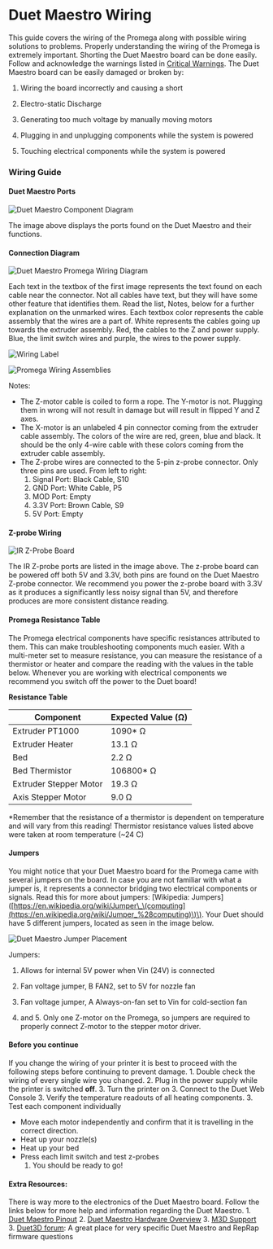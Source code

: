 # Duet Maestro Wiring

This guide covers the wiring of the Promega along with possible wiring solutions to problems. Properly understanding the wiring of the Promega is extremely important. Shorting the Duet Maestro board can be done easily. Follow and acknowledge the warnings listed in [Critical Warnings](http://promega.printm3d.com/books/user-manual/page/critical-warnings). The Duet Maestro board can be easily damaged or broken by: 

1. Wiring the board incorrectly and causing a short 

2. Electro-static Discharge 

3. Generating too much voltage by manually moving motors 

4. Plugging in and unplugging components while the system is powered 

5. Touching electrical components while the system is powered

### Wiring Guide

#### Duet Maestro Ports

![Duet Maestro Component Diagram](../.gitbook/assets/gallery/2018-06-Jun/scaled-840-0/7hDuL5UFuMyWk6z6-duetcomponents.jfif)

The image above displays the ports found on the Duet Maestro and their functions.

#### Connection Diagram

![Duet Maestro Promega Wiring Diagram](../.gitbook/assets/gallery/2018-06-Jun/scaled-840-0/EegR4vx3jEAcoiyn-guideswiringdiagram.png)

Each text in the textbox of the first image represents the text found on each cable near the connector. Not all cables have text, but they will have some other feature that identifies them. Read the list, Notes, below for a further explanation on the unmarked wires. Each textbox color represents the cable assembly that the wires are a part of. White represents the cables going up towards the extruder assembly. Red, the cables to the Z and power supply. Blue, the limit switch wires and purple, the wires to the power supply.

![Wiring Label](../.gitbook/assets/gallery/2018-06-Jun/scaled-840-0/XUyuNhhtrJXntxGO-wiringlabel.jpg)

![Promega Wiring Assemblies](../.gitbook/assets/gallery/2018-06-Jun/scaled-840-0/75W5FDmOfQHmwC8n-promegawiringassemblies.jpg)

Notes:

* The Z-motor cable is coiled to form a rope. The Y-motor is not. Plugging them in wrong will not result in damage but will result in flipped Y and Z axes.
* The X-motor is an unlabeled 4 pin connector coming from the extruder cable assembly. The colors of the wire are red, green, blue and black. It should be the only 4-wire cable with these colors coming from the extruder cable assembly.
* The Z-probe wires are connected to the 5-pin z-probe connector. Only three pins are used. From left to right:
  1. Signal Port: Black Cable, S10
  2. GND Port: White Cable, P5
  3. MOD Port: Empty
  4. 3.3V Port: Brown Cable, S9
  5. 5V Port: Empty

#### Z-probe Wiring

 

![IR Z-Probe Board](../.gitbook/assets/gallery/2018-06-Jun/scaled-840-0/phTkVDKc8HaMIdc4-irprobeports.jpg)

The IR Z-probe ports are listed in the image above. The z-probe board can be powered off both 5V and 3.3V, both pins are found on the Duet Maestro Z-probe connector. We recommend you power the z-probe board with 3.3V as it produces a significantly less noisy signal than 5V, and therefore produces are more consistent distance reading.

#### Promega Resistance Table

The Promega electrical components have specific resistances attributed to them. This can make troubleshooting components much easier. With a multi-meter set to measure resistance, you can measure the resistance of a thermistor or heater and compare the reading with the values in the table below. Whenever you are working with electrical components we recommend you switch off the power to the Duet board!

**Resistance Table**

| Component | Expected Value \(Ω\) |
| --- | --- |
| Extruder PT1000 | 1090\* Ω |
| Extruder Heater | 13.1 Ω |
| Bed | 2.2 Ω |
| Bed Thermistor | 106800\* Ω |
| Extruder Stepper Motor | 19.3 Ω |
| Axis Stepper Motor | 9.0 Ω |

\*Remember that the resistance of a thermistor is dependent on temperature and will vary from this reading! Thermistor resistance values listed above were taken at room temperature \(~24 C\)

#### Jumpers

You might notice that your Duet Maestro board for the Promega came with several jumpers on the board. In case you are not familiar with what a jumper is, it represents a connector bridging two electrical components or signals. Read this for more about jumpers: \[Wikipedia: Jumpers\]\([https://en.wikipedia.org/wiki/Jumper\_\(computing](https://en.wikipedia.org/wiki/Jumper_%28computing)\)\). Your Duet should have 5 different jumpers, located as seen in the image below.

 

![Duet Maestro Jumper Placement](../.gitbook/assets/gallery/2018-06-Jun/scaled-840-0/W1auipj2Zhq0fiKu-DuetMaestroJumpers.jpg)

Jumpers: 

1. Allows for internal 5V power when Vin \(24V\) is connected 

2. Fan voltage jumper, B FAN2, set to 5V for nozzle fan 

3. Fan voltage jumper, A Always-on-fan set to Vin for cold-section fan 

4. and 5. Only one Z-motor on the Promega, so jumpers are required to properly connect Z-motor to the stepper motor driver.

#### Before you continue

If you change the wiring of your printer it is best to proceed with the following steps before continuing to prevent damage. 1. Double check the wiring of every single wire you changed. 2. Plug in the power supply while the printer is switched **off**. 3. Turn the printer on 3. Connect to the Duet Web Console 3. Verify the temperature readouts of all heating components. 3. Test each component individually

* Move each motor independently and confirm that it is travelling in the correct direction.
* Heat up your nozzle\(s\)
* Heat up your bed
* Press each limit switch and test z-probes
  1. You should be ready to go!

#### Extra Resources:

There is way more to the electronics of the Duet Maestro board. Follow the links below for more help and information regarding the Duet Maestro. 1. [Duet Maestro Pinout](https://duet3d.dozuki.com/Wiki/Duet_2_Maestro_Wiring_Diagram) 2. [Duet Maestro Hardware Overview](https://duet3d.dozuki.com/Wiki/Duet_2_Maestro_Hardware_Overview#Section_Wiring_and_pinout) 3. [M3D Support](https://printm3d.com/support) 3. [Duet3D forum](https://forum.duet3d.com/): A great place for very specific Duet Maestro and RepRap firmware questions

